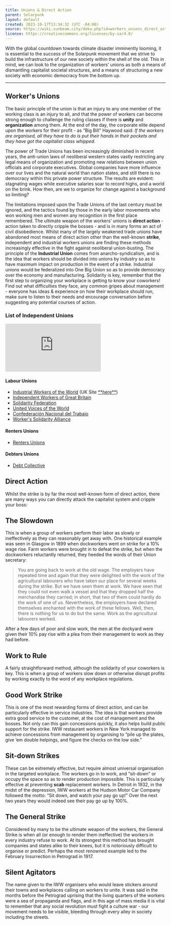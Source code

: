 ```yaml
---
title: Unions & Direct Action
parent: Solarpunk
layout: default
created: 2023-10-17T13:34:32 (UTC -04:00)
source: https://wiki.sunbeam.city/doku.php?id=workers_unions_direct_action
license: https://creativecommons.org/licenses/by-sa/4.0/
---
```

With the global countdown towards climate disaster imminently looming, it is essential to the success of the Solarpunk movement that we strive to build the infrastructure of our new society within the shell of the old. This in mind, we can look to the organization of workers’ unions as both a means of dismantling capitalist societal structures, and a means of structuring a new society with economic democracy from the bottom up.

___

## Worker's Unions

The basic principle of the union is that an injury to any one member of the working class is an injury to all, and that the power of workers can become strong enough to challenge the ruling classes if there is **unity** and **organization** among them. At the end of the day, the corporate elite depend upon the workers for their profit - as “Big Bill” Haywood said: _If the workers are organised, all they have to do is put their hands in their pockets and they have got the capitalist class whipped._

The power of Trade Unions has been increasingly diminished in recent years, the anti-union laws of neoliberal western states vastly restricting any legal means of organization and promoting new relations between union officials and corporate executives. Global companies have more influence over our lives and the natural world than nation states, and still there is no democracy within this private power structure. The results are evident: stagnating wages while executive salaries soar to record highs, and a world on the brink. How then, are we to organize for change against a background so limiting?

The limitations imposed upon the Trade Unions of the last century must be ignored, and the tactics found by those in the early labor movements who won working men and women any recognition in the first place remembered. The ultimate weapon of the workers’ unions is **direct action** - action taken to directly cripple the bosses - and is in many forms an act of civil disobedience. Whilst many of the largely weakened trade unions have abandoned most means of direct action other than the well-known **strike**, independent and industrial workers unions are finding these methods increasingly effective in the fight against neoliberal union-busting. The principle of the **Industrial Union** comes from anarcho-syndicalism, and is the idea that workers should be divided into unions by industry so as to have maximum impact on production in the event of a strike. Industrial unions would be federalized into One Big Union so as to provide democracy over the economy and manufacturing. Solidarity is key, remember that the first step to organizing your workplace is getting to know your coworkers! Find out what difficulties they face, any common gripes about management - everyone has ideas & experience on how their workplace should run, make sure to listen to their needs and encourage conversation before suggesting any potential courses of action.

### List of Independent Unions

[![](https://wiki.sunbeam.city/lib/exe/fetch.php?w=1038&tok=4a6381&media=https%3A%2F%2Fadastracomics.files.wordpress.com%2F2013%2F12%2Fsabo-tabby-vs-the-bosses.png)](https://wiki.sunbeam.city/lib/exe/fetch.php?tok=e688ad&media=https%3A%2F%2Fadastracomics.files.wordpress.com%2F2013%2F12%2Fsabo-tabby-vs-the-bosses.png "https://adastracomics.files.wordpress.com/2013/12/sabo-tabby-vs-the-bosses.png")

#### Labour Unions

-   [Industrial Workers of the World](https://iww.org/ "https://iww.org/") (UK Site [\*\*here\*\*](https://iww.org.uk "https://iww.org.uk"))
-   [Independent Workers of Great Britain](https://iwgb.org.uk/ "https://iwgb.org.uk/")
-   [Solidarity Federation](http://www.solfed.org.uk/ "http://www.solfed.org.uk/")
-   [United Voices of the World](https://www.uvwunion.org.uk/ "https://www.uvwunion.org.uk/")
-   [Confederación Nacional del Trabajo](http://www.cnt.es/ "http://www.cnt.es/")
-   [Worker's Solidarity Alliance](https://workersolidarity.org/ "https://workersolidarity.org/")

#### Renters Unions

-   [Renters Unions](https://wiki.sunbeam.city/doku.php?id=housing:renters_unions "housing:renters_unions")

#### Debtors Unions

-   [Debt Collective](https://debtcollective.org/ "https://debtcollective.org/")

## Direct Action

Whilst the strike is by far the most well-known form of direct action, there are many ways you can directly attack the capitalist system and cripple your boss:

## The Slowdown

This is when a group of workers perform their labor as slowly or ineffectively as they can reasonably get away with. One historical example was seen in Glasgow in 1899 when dockworkers went on strike for a 10% wage rise. Farm workers were brought in to defeat the strike, but when the dockworkers reluctantly returned, they heeded the words of their Union secretary:

> You are going back to work at the old wage. The employers have repeated time and again that they were delighted with the work of the agricultural labourers who have taken our place for several weeks during the strike. But we have seen them at work. We have seen that they could not even walk a vessel and that they dropped half the merchandise they carried; in short, that two of them could hardly do the work of one of us. Nevertheless, the employers have declared themselves enchanted with the work of these fellows. Well, then, there is nothing for us to do but the same. Work as the agricultural labourers worked.

After a few days of poor and slow work, the men at the dockyard were given their 10% pay rise with a plea from their management to work as they had before.

## Work to Rule

A fairly straightforward method, although the solidarity of your coworkers is key. This is when a group of workers slow down or otherwise disrupt profits by working exactly to the word of any workplace regulations.

## Good Work Strike

This is one of the most rewarding forms of direct action, and can be particularly effective in service industries. The idea is that workers provide extra good service to the customer, at the cost of management and the bosses. Not only can this gain concessions quickly, it also helps build public support for the strike. IWW restaurant workers in New York managed to achieve concessions from management by organising to “pile up the plates, give ’em double helpings, and figure the checks on the low side.”

## Sit-down Strikes

These can be extremely effective, but require almost universal organisation in the targeted workplace. The workers go in to work, and “sit-down” or occupy the space so as to render production impossible. This is particularly effective at preventing **scab** replacement workers. In Detroit in 1932, in the midst of the depression, IWW workers at the Hudson Motor Car Company followed the motto: “Sit down, and watch your pay go up!” Over the next two years they would indeed see their pay go up by 100%.

## The General Strike

Considered by many to be the ultimate weapon of the workers, the General Strike is when all (or enough to render them ineffective) the workers in every industry refuse to work. At its strongest this method has brought companies and states alike to their knees, but it is notoriously difficult to organise or predict. Perhaps the most renowned example led to the February Insurrection in Petrograd in 1917.

## Silent Agitators

The name given to the IWW organisers who would leave stickers around their towns and workplaces calling on workers to unite. It was said in the months before the Petrograd uprising that the living quarters of the workers were a sea of propaganda and flags, and in this age of mass media it is vital to remember that any social revolution must fight a culture war - our movement needs to be visible, bleeding through every alley in society including the streets.

[](https://wiki.sunbeam.city/lib/exe/fetch.php?tok=39a58c&media=https%3A%2F%2Fbeautifultrouble.org%2Fwp-content%2Fuploads%2FBeautiful%2520Trouble%2FTACTIC%2520General%2520Strike%2FTA_General%2520Strike_Sabo%2520Cat.jpg "https://beautifultrouble.org/wp-content/uploads/Beautiful%20Trouble/TACTIC%20General%20Strike/TA_General%20Strike_Sabo%20Cat.jpg")
